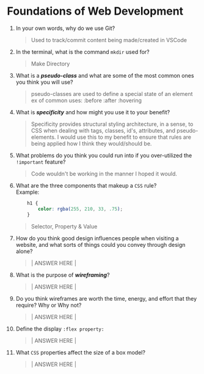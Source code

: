 # Foundations of Web Development
01. In your own words, why do we use Git?
    > Used to track/commit content being made/created in VSCode

02. In the terminal, what is the command `mkdir` used for?
    > Make Directory

03. What is a ***pseudo-class*** and what are some of the most common ones you think you will use?
    > pseudo-classes are used to define a special state of an element 
    ex of common uses: :before :after :hovering

04. What is ***specificity*** and how might you use it to your benefit?
    > Specificity provides structural styling architecture, in a sense, to CSS when dealing with tags, classes, id's, attributes, and pseudo-elements. I would use this to my benefit to ensure that rules are being applied how I think they would/should be.

05. What problems do you think you could run into if you over-utilized the `!important` feature?
    > Code wouldn't be working in the manner I hoped it would.

06. What are the three components that makeup a `CSS` rule? <br> Example:

    ```css
        h1 {
            color: rgba(255, 210, 33, .75);
        }
    ```

    > Selector, Property & Value

07. How do you think good design influences people when visiting a website, and what sorts of things could you convey through design alone?
    > | ANSWER HERE |

08. What is the purpose of ***wireframing***?
    > | ANSWER HERE |

09. Do you think wireframes are worth the time, energy, and effort that they require? Why or Why not?
    > | ANSWER HERE |

10. Define the display `:flex property:`
    > | ANSWER HERE |

11. What `CSS` properties affect the size of a box model?
    > | ANSWER HERE |
